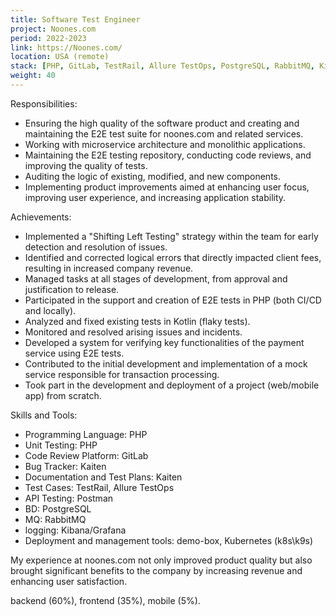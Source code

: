 ```yaml
---
title: Software Test Engineer
project: Noones.com
period: 2022-2023
link: https://Noones.com/
location: USA (remote)
stack: [PHP, GitLab, TestRail, Allure TestOps, PostgreSQL, RabbitMQ, Kibana/Grafana, k8s/k9s]
weight: 40
---
```


Responsibilities:

- Ensuring the high quality of the software product and creating and maintaining the E2E test suite for noones.com and related services.
- Working with microservice architecture and monolithic applications.
- Maintaining the E2E testing repository, conducting code reviews, and improving the quality of tests.
- Auditing the logic of existing, modified, and new components.
- Implementing product improvements aimed at enhancing user focus, improving user experience, and increasing application stability.


Achievements:

- Implemented a "Shifting Left Testing" strategy within the team for early detection and resolution of issues.
- Identified and corrected logical errors that directly impacted client fees, resulting in increased company revenue.
- Managed tasks at all stages of development, from approval and justification to release.
- Participated in the support and creation of E2E tests in PHP (both CI/CD and locally).
- Analyzed and fixed existing tests in Kotlin (flaky tests).
- Monitored and resolved arising issues and incidents.
- Developed a system for verifying key functionalities of the payment service using E2E tests.
- Contributed to the initial development and implementation of a mock service responsible for transaction processing.
- Took part in the development and deployment of a project (web/mobile app) from scratch.

Skills and Tools:

- Programming Language: PHP
- Unit Testing: PHP
- Code Review Platform: GitLab
- Bug Tracker: Kaiten
- Documentation and Test Plans: Kaiten
- Test Cases: TestRail, Allure TestOps
- API Testing: Postman
- BD: PostgreSQL
- MQ: RabbitMQ
- logging: Kibana/Grafana
- Deployment and management tools: demo-box, Kubernetes (k8s\k9s)

My experience at noones.com not only improved product quality but also brought significant benefits to the company by increasing revenue and enhancing user satisfaction.

backend (60%), frontend (35%), mobile (5%).